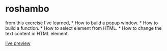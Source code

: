 # roshambo
from this exercise I've learned,
    * How to build a popup window.
    * How to build a function.
    * How to select element from HTML.
    * How to change the text content in HTML element.

[live preview](https://dhina1801.github.io/roshambo/) 
